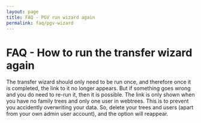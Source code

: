 ```yaml
---
layout: page
title: FAQ - PGV run wizard again
permalink: faq/pgv-wizard
---
```


# FAQ - How to run the transfer wizard again #

The transfer wizard should only need to be run once, and therefore once it is completed, the link to it no longer appears. But if something goes wrong and you do need to re-run it, then it is possible. The link is only shown when you have no family trees and only one user in webtrees. This is to prevent you accidently overwriting your data. So, delete your trees and users (apart from your own admin user account), and the option will reappear.

